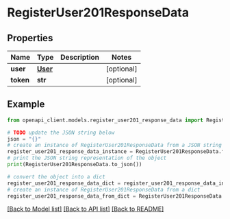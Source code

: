 # RegisterUser201ResponseData


## Properties

Name | Type | Description | Notes
------------ | ------------- | ------------- | -------------
**user** | [**User**](User.md) |  | [optional] 
**token** | **str** |  | [optional] 

## Example

```python
from openapi_client.models.register_user201_response_data import RegisterUser201ResponseData

# TODO update the JSON string below
json = "{}"
# create an instance of RegisterUser201ResponseData from a JSON string
register_user201_response_data_instance = RegisterUser201ResponseData.from_json(json)
# print the JSON string representation of the object
print(RegisterUser201ResponseData.to_json())

# convert the object into a dict
register_user201_response_data_dict = register_user201_response_data_instance.to_dict()
# create an instance of RegisterUser201ResponseData from a dict
register_user201_response_data_from_dict = RegisterUser201ResponseData.from_dict(register_user201_response_data_dict)
```
[[Back to Model list]](../README.md#documentation-for-models) [[Back to API list]](../README.md#documentation-for-api-endpoints) [[Back to README]](../README.md)


